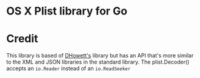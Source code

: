 # OS X Plist library for Go

# Credit
This library is based of [DHowett's](https://github.com/DHowett/go-plist) library but has an API that's more similar to the XML and JSON libraries in the standard library. The plist.Decoder() accepts an `io.Reader` instead of an `io.ReadSeeker` 
